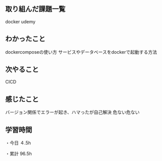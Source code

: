 ## 取り組んだ課題一覧

docker udemy

## わかったこと

dockercomposeの使い方
サービスやデータベースをdockerで起動する方法

## 次やること

CICD

## 感じたこと

バージョン関係でエラーが起き、ハマったが自己解決
危ない危ない

## 学習時間

・今日 ４.5h

・累計 96.5h